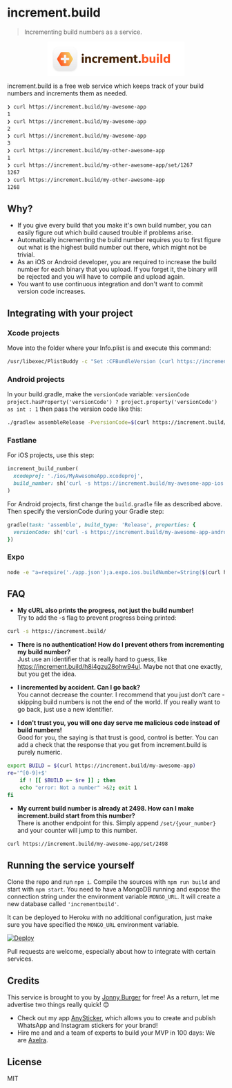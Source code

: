 # increment.build

> Incrementing build numbers as a service.

<p align="center">
<img src="static/logo.png" align="center" height="80">
</p>

increment.build is a free web service which keeps track of your build numbers and increments them as needed.

```sh
❯ curl https://increment.build/my-awesome-app
1
❯ curl https://increment.build/my-awesome-app
2
❯ curl https://increment.build/my-awesome-app
3
❯ curl https://increment.build/my-other-awesome-app
1
❯ curl https://increment.build/my-other-awesome-app/set/1267
1267
❯ curl https://increment.build/my-other-awesome-app
1268
```

## Why?
- If you give every build that you make it's own build number, you can easily figure out which build caused trouble if problems arise.
- Automatically incrementing the build number requires you to first figure out what is the highest build number out there, which might not be trivial.
- As an iOS or Android developer, you are required to increase the build number for each binary that you upload. If you forget it, the binary will be rejected and you will have to compile and upload again.
- You want to use continuous integration and don't want to commit version code increases.

## Integrating with your project

### Xcode projects

Move into the folder where your Info.plist is and execute this command:

```sh
/usr/libexec/PlistBuddy -c "Set :CFBundleVersion (curl https://increment.build/my-awesome-app)" Info.plist
```

### Android projects

In your build.gradle, make the `versionCode` variable:
`versionCode project.hasProperty('versionCode') ? project.property('versionCode') as int : 1`
then pass the version code like this:

```sh
./gradlew assembleRelease -PversionCode=$(curl https://increment.build/my-awesome-app)
```

### Fastlane
For iOS projects, use this step:
```rb
increment_build_number(
  xcodeproj: './ios/MyAwesomeApp.xcodeproj',
  build_number: sh('curl -s https://increment.build/my-awesome-app-ios')
)
```

For Android projects, first change the `build.gradle` file as described above. Then specify the versionCode during your Gradle step:

```rb
gradle(task: 'assemble', build_type: 'Release', properties: {
  versionCode: sh('curl -s https://increment.build/my-awesome-app-android')
})
```

### Expo
```sh
node -e "a=require('./app.json');a.expo.ios.buildNumber=String($(curl https://increment.build/my-app-ios));a.expo.android.versionCode=$(curl https://increment.build/my-app-android);require('fs').writeFileSync('app.json', JSON.stringify(a, null, 2))"
```

## FAQ
- **My cURL also prints the progress, not just the build number!** <br>
Try to add the -s flag to prevent progress being printed:
```sh
curl -s https://increment.build/
```

- **There is no authentication! How do I prevent others from incrementing my build number?** <br>
Just use an identifier that is really hard to guess, like https://increment.build/h8i4gzu28ohw94ul. Maybe not that one exactly, but you get the idea.

- **I incremented by accident. Can I go back?** <br>
You cannot decrease the counter. I recommend that you just don't care - skipping build numbers is not the end of the world. If you really want to go back, just use a new identifier.

- **I don't trust you, you will one day serve me malicious code instead of build numbers!** <br>
Good for you, the saying is that trust is good, control is better. You can add a check that the response that you get from increment.build is purely numeric.

```sh
export BUILD = $(curl https://increment.build/my-awesome-app)
re='^[0-9]+$'
    if ! [[ $BUILD =~ $re ]] ; then
    echo "error: Not a number" >&2; exit 1
fi
```

- **My current build number is already at 2498. How can I make increment.build start from this number?**<br>
There is another endpoint for this. Simply append `/set/{your_number}` and your counter will jump to this number.
```sh
curl https://increment.build/my-awesome-app/set/2498
```

## Running the service yourself
Clone the repo and run `npm i`. Compile the sources with `npm run build` and start with `npm start`.
You need to have a MongoDB running and expose the connection string under the environment variable `MONGO_URL`. It will create a new database called `'incrementbuild'`.

It can be deployed to Heroku with no additional configuration, just make sure you have specified the `MONGO_URL` environment variable.

[![Deploy](https://www.herokucdn.com/deploy/button.svg)](https://heroku.com/deploy)

Pull requests are welcome, especially about how to integrate with certain services.


## Credits
This service is brought to you by [Jonny Burger](jonny.io) for free! As a return, let me advertise two things really quick! 😊

- Check out my app [AnySticker](https://anysticker.app), which allows you to create and publish WhatsApp and Instagram stickers for your brand!
- Hire me and and a team of experts to build your MVP in 100 days: We are [Axelra](https://axelra.com).

## License
MIT
